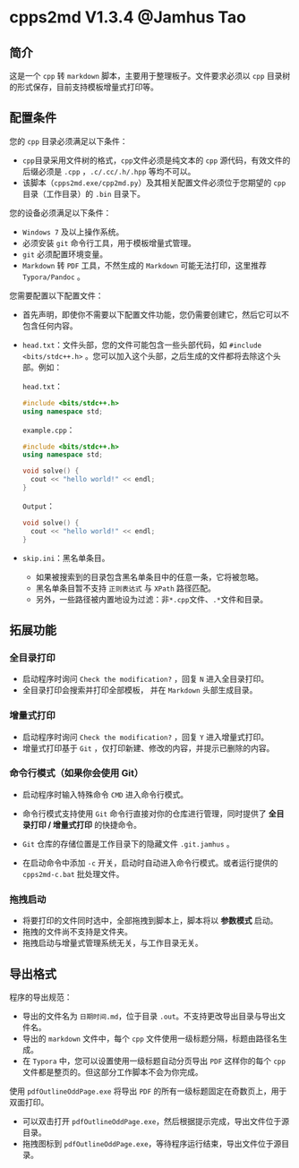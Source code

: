 # cpps2md V1.3.4 @Jamhus Tao

## 简介

这是一个 `cpp` 转 `markdown` 脚本，主要用于整理板子。文件要求必须以 `cpp` 目录树的形式保存，目前支持模板增量式打印等。



## 配置条件

您的 `cpp` 目录必须满足以下条件：

* `cpp`目录采用文件树的格式，`cpp`文件必须是纯文本的 `cpp` 源代码，有效文件的后缀必须是 `.cpp` ，`.c/.cc/.h/.hpp` 等均不可以。
* 该脚本（`cpps2md.exe/cpp2md.py`）及其相关配置文件必须位于您期望的 `cpp` 目录（工作目录）的 `.bin` 目录下。



您的设备必须满足以下条件：

* `Windows 7` 及以上操作系统。
* 必须安装 `git` 命令行工具，用于模板增量式管理。
* `git` 必须配置环境变量。
* `Markdown` 转 `PDF` 工具，不然生成的 `Markdown` 可能无法打印，这里推荐 `Typora/Pandoc` 。



您需要配置以下配置文件：

* 首先声明，即使你不需要以下配置文件功能，您仍需要创建它，然后它可以不包含任何内容。

* `head.txt`：文件头部，您的文件可能包含一些头部代码，如 `#include <bits/stdc++.h>` 。您可以加入这个头部，之后生成的文件都将去除这个头部。例如：

  `head.txt`：

  ``` cpp
  #include <bits/stdc++.h>
  using namespace std;
  ```

  `example.cpp`：

  ``` cpp
  #include <bits/stdc++.h>
  using namespace std;
  
  void solve() {
  	cout << "hello world!" << endl;
  }
  ```

  `Output`：

  ``` cpp
  void solve() {
  	cout << "hello world!" << endl;
  }
  ```

* `skip.ini`：黑名单条目。

  * 如果被搜索到的目录包含黑名单条目中的任意一条，它将被忽略。
  * 黑名单条目暂不支持 `正则表达式` 与 `XPath` 路径匹配。
  * 另外，一些路径被内置地设为过滤：非`*.cpp`文件、`.*`文件和目录。




## 拓展功能

### 全目录打印

* 启动程序时询问 `Check the modification?` ，回复 `N` 进入全目录打印。
* 全目录打印会搜索并打印全部模板， 并在 `Markdown` 头部生成目录。

### 增量式打印

* 启动程序时询问 `Check the modification?` ，回复 `Y` 进入增量式打印。
* 增量式打印基于 `Git` ，仅打印新建、修改的内容，并提示已删除的内容。

### 命令行模式（如果你会使用 Git）

* 启动程序时输入特殊命令 `CMD` 进入命令行模式。
* 命令行模式支持使用 `Git` 命令行直接对你的仓库进行管理，同时提供了 **全目录打印 / 增量式打印** 的快捷命令。
* `Git` 仓库的存储位置是工作目录下的隐藏文件 `.git.jamhus` 。

* 在启动命令中添加 `-c` 开关，启动时自动进入命令行模式。或者运行提供的 `cpps2md-c.bat` 批处理文件。

### 拖拽启动

* 将要打印的文件同时选中，全部拖拽到脚本上，脚本将以 **参数模式** 启动。
* 拖拽的文件尚不支持是文件夹。
* 拖拽启动与增量式管理系统无关，与工作目录无关。



## 导出格式

程序的导出规范：

* 导出的文件名为 `日期时间.md`，位于目录 `.out`。不支持更改导出目录与导出文件名。
* 导出的 `markdown` 文件中，每个 `cpp` 文件使用一级标题分隔，标题由路径名生成。
* 在 `Typora` 中，您可以设置使用一级标题自动分页导出 `PDF` 这样你的每个 `cpp` 文件都是整页的。但这部分工作脚本不会为你完成。

使用 `pdfOutlineOddPage.exe` 将导出 `PDF` 的所有一级标题固定在奇数页上，用于双面打印。

* 可以双击打开 `pdfOutlineOddPage.exe`，然后根据提示完成，导出文件位于源目录。
* 拖拽图标到 `pdfOutlineOddPage.exe`，等待程序运行结束，导出文件位于源目录。